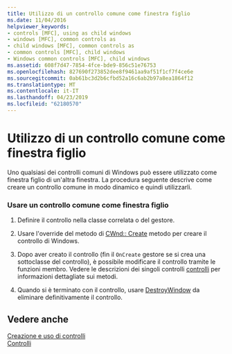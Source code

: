 ```yaml
---
title: Utilizzo di un controllo comune come finestra figlio
ms.date: 11/04/2016
helpviewer_keywords:
- controls [MFC], using as child windows
- windows [MFC], common controls as
- child windows [MFC], common controls as
- common controls [MFC], child windows
- Windows common controls [MFC], child windows
ms.assetid: 608f7d47-7854-4fce-bde9-856c51e76753
ms.openlocfilehash: 827690f273852dee8f9461aa9af51f1cf7f4ce6e
ms.sourcegitcommit: 0ab61bc3d2b6cfbd52a16c6ab2b97a8ea1864f12
ms.translationtype: MT
ms.contentlocale: it-IT
ms.lasthandoff: 04/23/2019
ms.locfileid: "62180570"
---
```

# <a name="using-a-common-control-as-a-child-window"></a>Utilizzo di un controllo comune come finestra figlio

Uno qualsiasi dei controlli comuni di Windows può essere utilizzato come finestra figlio di un'altra finestra. La procedura seguente descrive come creare un controllo comune in modo dinamico e quindi utilizzarli.

### <a name="to-use-a-common-control-as-a-child-window"></a>Usare un controllo comune come finestra figlio

1. Definire il controllo nella classe correlata o del gestore.

1. Usare l'override del metodo di [CWnd:: Create](../mfc/reference/cwnd-class.md#create) metodo per creare il controllo di Windows.

1. Dopo aver creato il controllo (fin il `OnCreate` gestore se si crea una sottoclasse del controllo), è possibile modificare il controllo tramite le funzioni membro. Vedere le descrizioni dei singoli controlli [controlli](../mfc/controls-mfc.md) per informazioni dettagliate sui metodi.

1. Quando si è terminato con il controllo, usare [DestroyWindow](../mfc/reference/cwnd-class.md#destroywindow) da eliminare definitivamente il controllo.

## <a name="see-also"></a>Vedere anche

[Creazione e uso di controlli](../mfc/making-and-using-controls.md)<br/>
[Controlli](../mfc/controls-mfc.md)
